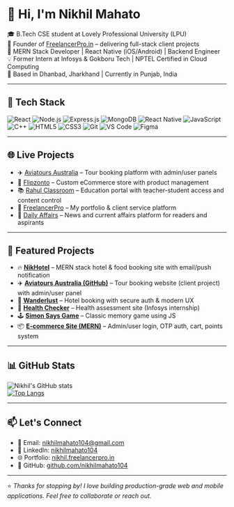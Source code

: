 # 👋 Hi, I'm Nikhil Mahato

🎓 B.Tech CSE student at Lovely Professional University (LPU)  
💼 Founder of [FreelancerPro.in](https://nikhil.freelancerpro.in) – delivering full-stack client projects  
🧠 MERN Stack Developer | React Native (iOS/Android) | Backend Engineer  
💡 Former Intern at Infosys & Gokboru Tech | NPTEL Certified in Cloud Computing  
📍 Based in Dhanbad, Jharkhand | Currently in Punjab, India

---

## 🚀 Tech Stack

![React](https://img.shields.io/badge/-React-black?style=flat-square&logo=react)
![Node.js](https://img.shields.io/badge/-Node.js-black?style=flat-square&logo=node.js)
![Express.js](https://img.shields.io/badge/-Express.js-black?style=flat-square&logo=express)
![MongoDB](https://img.shields.io/badge/-MongoDB-black?style=flat-square&logo=mongodb)
![React Native](https://img.shields.io/badge/-React%20Native-black?style=flat-square&logo=react)
![JavaScript](https://img.shields.io/badge/-JavaScript-black?style=flat-square&logo=javascript)
![C++](https://img.shields.io/badge/-C++-black?style=flat-square&logo=cplusplus)
![HTML5](https://img.shields.io/badge/-HTML5-black?style=flat-square&logo=html5)
![CSS3](https://img.shields.io/badge/-CSS3-black?style=flat-square&logo=css3)
![Git](https://img.shields.io/badge/-Git-black?style=flat-square&logo=git)
![VS Code](https://img.shields.io/badge/-VS%20Code-black?style=flat-square&logo=visualstudiocode)
![Figma](https://img.shields.io/badge/-Figma-black?style=flat-square&logo=figma)

---

## 🌐 Live Projects

- ✈️ [Aviatours Australia](https://www.aviatours.com.au) – Tour booking platform with admin/user panels  
- 🛒 [Flipzonto](https://flipzonto.com) – Custom eCommerce store with product management  
- 📚 [Rahul Classroom](https://rahulclassroom.in) – Education portal with teacher-student access and content control  
- 💼 [FreelancerPro](https://freelancerpro.in) – My portfolio & client service platform  
- 📰 [Daily Affairs](https://dailyaffairs.in) – News and current affairs platform for readers and aspirants

---

## 🌟 Featured Projects

- 🔥 **[NikHotel](https://github.com/nikhilmahato104/NikHotel)** – MERN stack hotel & food booking site with email/push notification  
- ✈️ **[Aviatours Australia (GitHub)](https://github.com/nikhilmahato104/Aviatours)** – Tour booking website (client project) with admin/user panel  
- 🧭 **[Wanderlust](https://github.com/nikhilmahato104/Wanderlust)** – Hotel booking with secure auth & modern UX  
- 🧠 **[Health Checker](https://github.com/nikhilmahato104/HealthChecker)** – Health assessment site (Infosys internship)  
- 🕹️ **[Simon Says Game](https://github.com/nikhilmahato104/Simon_says_algorithm)** – Classic memory game using JS  
- 📦 **[E-commerce Site (MERN)](https://github.com/nikhilmahato104/MERN-Ecommerce)** – Admin/user login, OTP auth, cart, points system  

---

## 📊 GitHub Stats

![Nikhil's GitHub stats](https://github-readme-stats.vercel.app/api?username=nikhilmahato104&show_icons=true&theme=tokyonight&count_private=true)  
[![Top Langs](https://github-readme-stats.vercel.app/api/top-langs/?username=nikhilmahato104&layout=compact&theme=tokyonight)](https://github.com/anuraghazra/github-readme-stats)

---

## 📫 Let's Connect

- 💌 Email: nikhilmahato104@gmail.com  
- 🔗 LinkedIn: [nikhilmahato104](https://linkedin.com/in/nikhilmahato104)  
- 🌐 Portfolio: [nikhil.freelancerpro.in](https://nikhil.freelancerpro.in)  
- 📱 GitHub: [github.com/nikhilmahato104](https://github.com/nikhilmahato104)

---

⭐ *Thanks for stopping by! I love building production-grade web and mobile applications. Feel free to collaborate or reach out.*
